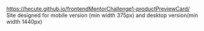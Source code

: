 https://hecute.github.io/frontendMentorChallenge1-productPreviewCard/
Site designed for mobile version (min width 375px) and desktop version(min width 1440px)